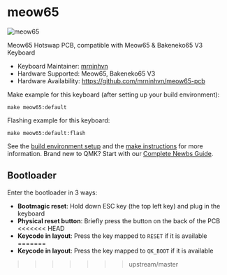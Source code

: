 # meow65

![meow65](https://i.imgur.com/M6PmjPGh.png)

Meow65 Hotswap PCB, compatible with Meow65 & Bakeneko65 V3 Keyboard

* Keyboard Maintainer: [mrninhvn](https://github.com/mrninhvn)
* Hardware Supported: Meow65, Bakeneko65 V3
* Hardware Availability: https://github.com/mrninhvn/meow65-pcb

Make example for this keyboard (after setting up your build environment):

    make meow65:default

Flashing example for this keyboard:

    make meow65:default:flash

See the [build environment setup](https://docs.qmk.fm/#/getting_started_build_tools) and the [make instructions](https://docs.qmk.fm/#/getting_started_make_guide) for more information. Brand new to QMK? Start with our [Complete Newbs Guide](https://docs.qmk.fm/#/newbs).

## Bootloader

Enter the bootloader in 3 ways:

* **Bootmagic reset**: Hold down ESC key (the top left key) and plug in the keyboard
* **Physical reset button**: Briefly press the button on the back of the PCB
<<<<<<< HEAD
* **Keycode in layout**: Press the key mapped to `RESET` if it is available
=======
* **Keycode in layout**: Press the key mapped to `QK_BOOT` if it is available
>>>>>>> upstream/master

